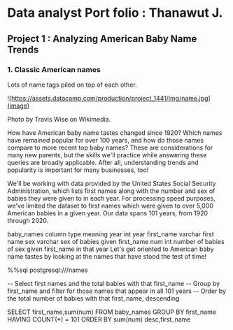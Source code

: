 # Data analyst Port folio : Thanawut J.

## Project 1 : Analyzing American Baby Name Trends 
### 1. Classic American names
Lots of name tags piled on top of each other.

![https://assets.datacamp.com/production/project_1441/img/name.jpg](image)

Photo by Travis Wise on Wikimedia.

How have American baby name tastes changed since 1920? Which names have remained popular for over 100 years, and how do those names compare to more recent top baby names? These are considerations for many new parents, but the skills we'll practice while answering these queries are broadly applicable. After all, understanding trends and popularity is important for many businesses, too!

We'll be working with data provided by the United States Social Security Administration, which lists first names along with the number and sex of babies they were given to in each year. For processing speed purposes, we've limited the dataset to first names which were given to over 5,000 American babies in a given year. Our data spans 101 years, from 1920 through 2020.

baby_names
column	type	meaning
year	int	year
first_name	varchar	first name
sex	varchar	sex of babies given first_name
num	int	number of babies of sex given first_name in that year
Let's get oriented to American baby name tastes by looking at the names that have stood the test of time!

%%sql
postgresql:///names
    
-- Select first names and the total babies with that first_name
-- Group by first_name and filter for those names that appear in all 101 years
-- Order by the total number of babies with that first_name, descending

SELECT first_name,sum(num)
FROM baby_names
GROUP BY first_name
HAVING COUNT(*) = 101
ORDER BY sum(num) desc,first_name

